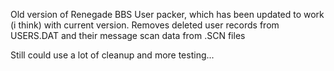 Old version of Renegade BBS User packer, which has been updated
 to work (i think) with current version. Removes deleted user 
records from USERS.DAT and their message scan data from .SCN 
files

Still could use a lot of cleanup and more testing...
